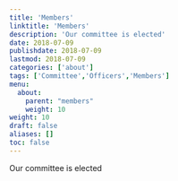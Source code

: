 ```yaml
---
title: 'Members'
linktitle: 'Members'
description: 'Our committee is elected'
date: 2018-07-09
publishdate: 2018-07-09
lastmod: 2018-07-09
categories: ['about']
tags: ['Committee','Officers','Members']
menu:
  about:
    parent: "members"
    weight: 10
weight: 10
draft: false
aliases: []
toc: false
---
```


Our committee is elected
